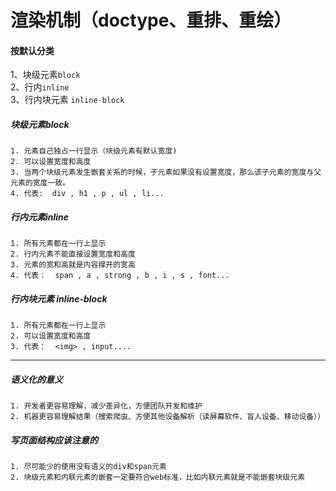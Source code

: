 # 渲染机制（doctype、重排、重绘）

#### 按默认分类  
  1、块级元素`block`  
  2、行内`inline`  
  3、行内块元素 `inline-block`  

##### 块级元素block
    1. 元素自己独占一行显示（块级元素有默认宽度)  
    2. 可以设置宽度和高度 
    3. 当两个块级元素发生嵌套关系的时候，子元素如果没有设置宽度，那么该子元素的宽度与父元素的宽度一致。
	4. 代表:  div , h1 , p , ul , li...   
##### 行内元素inline
    1. 所有元素都在一行上显示 
    2. 行内元素不能直接设置宽度和高度 
	3. 元素的宽和高就是内容撑开的宽高  
    4. 代表：  span , a , strong , b , i , s , font... 
##### 行内块元素 inline-block
    1. 所有元素都在一行上显示
    2. 可以设置宽度和高度
    3. 代表：  <img> , input....
***
##### 语义化的意义
    1. 开发者更容易理解，减少差异化，方便团队开发和维护
    2. 机器更容易理解结果（搜索爬虫、方便其他设备解析（读屏幕软件、盲人设备、移动设备））
##### 写页面结构应该注意的
    1. 尽可能少的使用没有语义的div和span元素
    2. 块级元素和内联元素的嵌套一定要符合web标准，比如内联元素就是不能嵌套块级元素